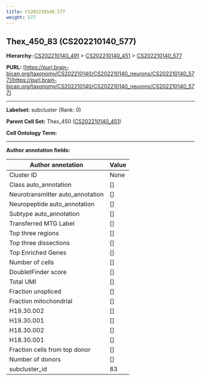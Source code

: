 ```yaml
---
title: CS202210140_577
weight: 577
---
```

## Thex_450_83 (CS202210140_577)
<b>Hierarchy: </b>
[CS202210140_491](../CS202210140_491) >
[CS202210140_451](../CS202210140_451) >
[CS202210140_577](../CS202210140_577)

**PURL:** [https://purl.brain-bican.org/taxonomy/CS202210140/CS202210140_neurons/CS202210140_577](https://purl.brain-bican.org/taxonomy/CS202210140/CS202210140_neurons/CS202210140_577)

---


**Labelset:** subcluster (Rank: 0)

**Parent Cell Set:** Thex_450 ([CS202210140_451](../CS202210140_451))



**Cell Ontology Term:** 

[MARKER GENES.]: #


---

[TRANSFERRED ANNOTATIONS.]: #


[AUTHOR ANNOTATION FIELDS.]: #


**Author annotation fields:**

| Author annotation | Value |
|-------------------|-------|
|Cluster ID|None|
|Class auto_annotation|[]|
|Neurotransmitter auto_annotation|[]|
|Neuropeptide auto_annotation|[]|
|Subtype auto_annotation|[]|
|Transferred MTG Label|[]|
|Top three regions|[]|
|Top three dissections|[]|
|Top Enriched Genes|[]|
|Number of cells|[]|
|DoubletFinder score|[]|
|Total UMI|[]|
|Fraction unspliced|[]|
|Fraction mitochondrial|[]|
|H19.30.002|[]|
|H19.30.001|[]|
|H18.30.002|[]|
|H18.30.001|[]|
|Fraction cells from top donor|[]|
|Number of donors|[]|
|subcluster_id|83|
